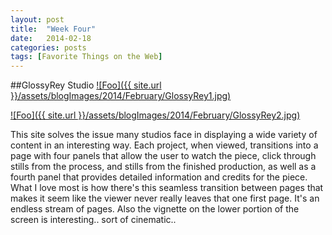 ```yaml
---
layout: post
title:  "Week Four"
date:   2014-02-18
categories: posts
tags: [Favorite Things on the Web]
---
```


##GlossyRey Studio
<a target="_blank" href="http://www.glossyrey.com/" rel="GlossyRey">![Foo]({{ site.url }}/assets/blogImages/2014/February/GlossyRey1.jpg)</a>  
  
   
<a target="_blank" href="http://www.glossyrey.com/" rel="GlossyRey">![Foo]({{ site.url }}/assets/blogImages/2014/February/GlossyRey2.jpg)</a>   

This site solves the issue many studios face in displaying a wide variety of content in an interesting way. Each project, when viewed, transitions into a page with four panels that allow the user to watch the piece, click through stills from the process, and stills from the finished production, as well as a fourth panel that provides detailed information and credits for the piece. What I love most is how there's this seamless transition between pages that makes it seem like the viewer never really leaves that one first page. It's an endless stream of pages. Also the vignette on the lower portion of the screen is interesting.. sort of cinematic..